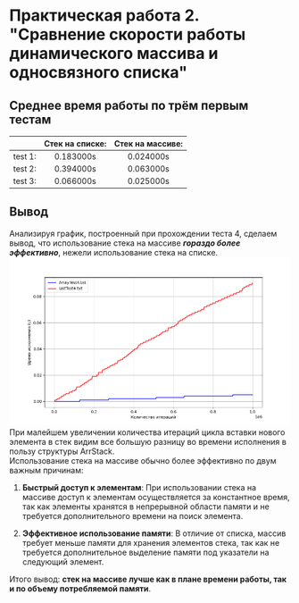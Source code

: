 # Практическая работа 2. "Сравнение скорости работы динамического массива и односвязного списка"

## Среднее время работы по трём первым тестам
|     | Стек на списке: | Стек на массиве: |
| :--- | :---: | :---: |
| test 1: | 0.183000s | 0.024000s |
| test 2: | 0.394000s | 0.063000s |
| test 3: | 0.066000s | 0.025000s |
   

## Вывод
Анализируя график, построенный при прохождении теста 4, сделаем вывод, что использование стека на массиве ***гораздо более эффективно***, нежели использование стека на списке.  
![](Lab2/Combined.png)
При малейшем увеличении количества итераций цикла вставки нового элемента в стек видим все большую разницу во времени исполнения в пользу структуры ArrStack.  
Использование стека на массиве обычно более эффективно по двум важным причинам:

1. **Быстрый доступ к элементам**: При использовании стека на массиве доступ к элементам осуществляется за константное время, так как элементы хранятся в непрерывной области памяти и не требуется дополнительного времени на поиск элемента.

2. **Эффективное использование памяти**: В отличие от списка, массив требует меньше памяти для хранения элементов стека, так как не требуется дополнительное выделение памяти под указатели на следующий элемент.  

Итого вывод: **стек на массиве лучше как в плане времени работы, так и по объему потребляемой памяти**.  
